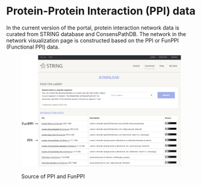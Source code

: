# Protein-Protein Interaction (PPI) data

In the current version of the portal, protein interaction network data is curated from STRING database and ConsensPathDB. The network in the network visualization page is constructed based on the PPI or FunPPI (Functional PPI) data.

<figure><img src="../.gitbook/assets/1736300984301.png" alt=""><figcaption><p>Source of PPI and FunPPI</p></figcaption></figure>
